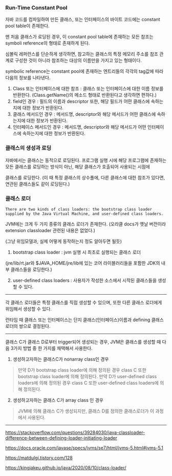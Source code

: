 ### Run-Time Constant Pool

자바 코드를 컴파일하여 만든 클래스, 또는 인터페이스의 바이트 코드에는 constant pool table이 존재한다. 

맨 처음 클래스가 로딩된 경우, 이 constant pool table에 존재하는 모든 참조는 symboli reference의 형태로 존재하게 된다.

심볼릭 레퍼런스를 단순하게 생각하면, 참고하는 클래스의 특정 메모리 주소를 참조 관계로 구성한 것이 아니라 참조하는 대상의 이름만을 가지고 있는 형태이다. 

symbolic reference는 constant pool에 존재하는 엔트리들의 각각의 tag값에 따라 다음의 정보를 나타낸다.


1. Class 또는 인터페이스에 대한 참조 : 클래스 또는 인터페이스에 대한 이름 정보를 반환한다. (Class.getName()의 메소드 형태로 반환된다고 생각하면 편하다.)
2. field인 경우 : 필드의 이름과 descriptor 또한, 해당 필드가 어떤 클래스에 속하는지에 대한 정보가 반환된다.
3. 클래스 메서드인 경우 : 메서드명, descriptor와 해당 메서드가 어떤 클래스에 속하는지에 대한 정보가 반환된다.
4. 인터페이스 메서드인 경우 : 메서드명, descriptor와 해당 메서드가 어떤 인터페이스에 속하는지에 대한 정보가 반환된다.

### 클래스의 생성과 로딩

자바에서는 클래스는 동적으로 로딩된다. 프로그램 실행 시에 해당 프로그램에 존재하는 모든 클래스를 로딩하는 방식이 아닌, 해당 클래스가 호출되어 사용되는 시점에

클래스를 로딩한다. (이 때 특정 클래스의 상수풀에, 다른 클래스에 대한 참조가 있다면, 연관된 클래스들도 같이 로딩된다.)

### 클래스 로더 
```
There are two kinds of class loaders: the bootstrap class loader supplied by the Java Virtual Machine, and user-defined class loaders. 
```
JVM에는 크게 두 가지 종류의 클래스 로더가 존재한다. (오라클 docs가 옛날 버전이라 extension classloader 관련된 내용은 없었다.)

(그냥 위임모델과, 실제 어떻게 동작하는지 정도 알아두면 될듯) 

1. bootstrap class loader : jvm 실행 시 최초로 실행되는 클래스 로더 

(jre/lib/rt.jar와 $JAVA_HOME/jre/lib에 있는 코어 라이블러리들을 포함한 JDK의 내부 클래스들을 로딩한다.)

2. user-defined class loaders : 사용자가 작성한 소스에서 시작된 클래스들을 생성할 수 있다. 

---

각 클래스 로더들은 특정 클래스를 직접 생성할 수 있으며, 또한 다른 클래스 로더에게 위임해서 생성할 수 있다.

런타임 때 클래스 또는 인터페이스는 단지 클래스(인터페이스)이름과 defining 클래스 로더의 쌍으로 결정된다.

---

클래스 C가 클래스 D로부터 trigger되어 생성되는 경우, JVM은 클래스를 생성할 때 다음 3가지 방법 중 한 가지를 채택해서 사용한다.

1. 생성하고자하는 클래스C가 nonarray class인 경우 
  > 만약 D가 bootstrap class loader에 의해 정의된 경우 class C 또한 bootstrap class loader에 의해 정의된다.
  > 만약 D가 user-defined class loaders에 의해 정의된 경우 class C 또한 user-defined class loaders에 의해 정의된다.

2. 생성하고자하는 클래스 C가 array class 인 경우
  > JVM에 의해 클래스 C가 생성되지만, 클래스 D를 정의한 클래스로더가 이 과정에서 사용된다.
---



https://stackoverflow.com/questions/39284030/java-classloader-difference-between-defining-loader-initiating-loader

https://docs.oracle.com/javase/specs/jvms/se7/html/jvms-5.html#jvms-5.1

https://matdulgi.tistory.com/128

https://kingjakeu.github.io/java/2020/08/10/class-loader/

